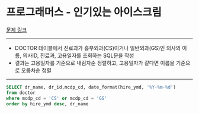 # 프로그래머스 - 인기있는 아이스크림

[문제 링크](https://school.programmers.co.kr/learn/courses/30/lessons/132203)

---

- DOCTOR 테이블에서 진료과가 흉부외과(CS)이거나 일반외과(GS)인 의사의 이름, 의사ID, 진료과, 고용일자를 조회하는 SQL문을 작성
- 결과는 고용일자를 기준으로 내림차순 정렬하고, 고용일자가 같다면 이름을 기준으로 오름차순 정렬

---

```sql
SELECT dr_name, dr_id,mcdp_cd, date_format(hire_ymd, '%Y-%m-%d')
from doctor
where mcdp_cd = 'CS' or mcdp_cd = 'GS'
order by hire_ymd desc, dr_name
```
